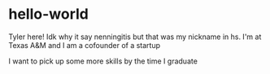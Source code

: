# hello-world

Tyler here! Idk why it say nenningitis but that was my nickname in hs. I'm at Texas A&M and I am a cofounder of a startup

I want to pick up some more skills by the time I graduate
